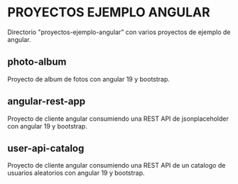 # PROYECTOS EJEMPLO ANGULAR
Directorio "proyectos-ejemplo-angular" con varios proyectos de ejemplo de angular.

## photo-album
Proyecto de album de fotos con angular 19 y bootstrap.

## angular-rest-app
Proyecto de cliente angular consumiendo una REST API de jsonplaceholder con angular 19 y bootstrap.

## user-api-catalog
Proyecto de cliente angular consumiendo una REST API de un catalogo de usuarios aleatorios con angular 19 y bootstrap.
